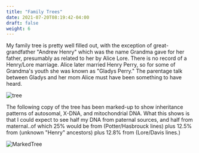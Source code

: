 ```yaml
---
title: "Family Trees"
date: 2021-07-20T08:19:42-04:00
draft: false
weight: 6
---
```

My family tree is pretty well filled out, with the exception of great-grandfather "Andrew Henry" which was the name Grandma gave for her father, presumably as related to her by Alice Lore.  There is no record of a Henry/Lore marriage. Alice later married Henry Perry, so for some of Grandma's youth she was known as "Gladys Perry."  The parentage talk between Gladys and her mom Alice must have been something to have heard.


![tree](/Tree.png)

The following copy of the tree has been marked-up to show inheritance patterns of autosomal, X-DNA, and mitochondrial DNA.
What this shows is that I could expect to see half my DNA from paternal sources, and half from maternal..of which 25% would be from (Potter/Hasbrouck lines) plus 12.5% from (unknown "Henry" ancestors) plus 12.8% from (Lore/Davis lines.)

![MarkedTree](/Tree2.jpg)

